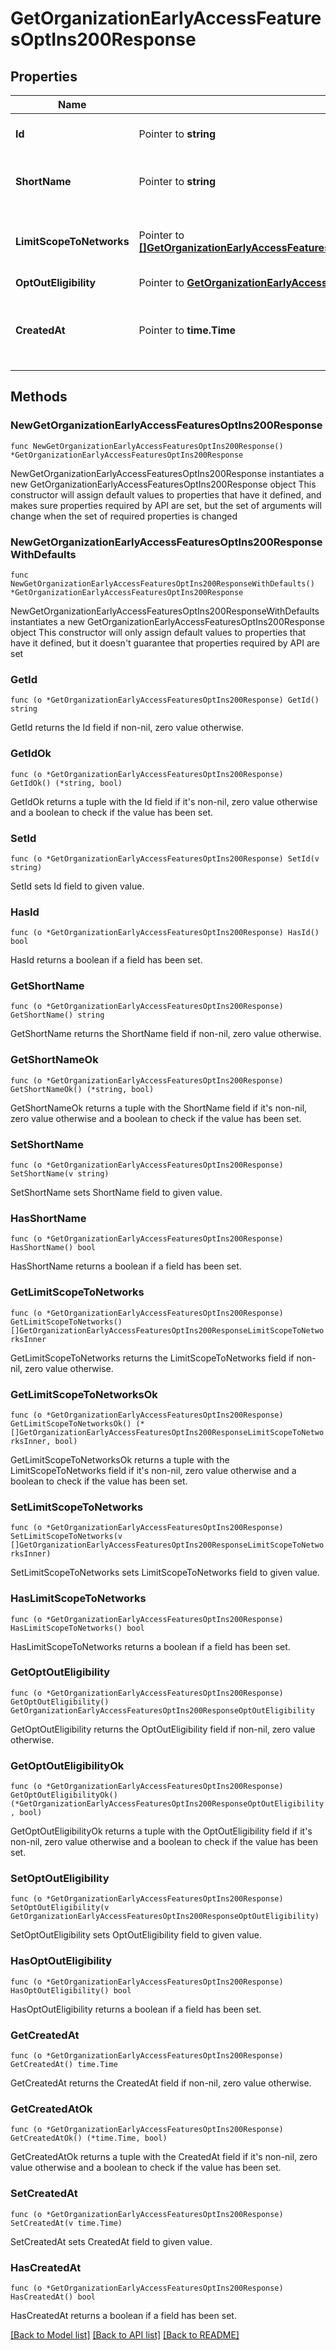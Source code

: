 # GetOrganizationEarlyAccessFeaturesOptIns200Response

## Properties

Name | Type | Description | Notes
------------ | ------------- | ------------- | -------------
**Id** | Pointer to **string** | ID of Early Access Feature | [optional] 
**ShortName** | Pointer to **string** | Name of Early Access Feature | [optional] 
**LimitScopeToNetworks** | Pointer to [**[]GetOrganizationEarlyAccessFeaturesOptIns200ResponseLimitScopeToNetworksInner**](GetOrganizationEarlyAccessFeaturesOptIns200ResponseLimitScopeToNetworksInner.md) | Networks assigned to the Early Access Feature | [optional] 
**OptOutEligibility** | Pointer to [**GetOrganizationEarlyAccessFeaturesOptIns200ResponseOptOutEligibility**](GetOrganizationEarlyAccessFeaturesOptIns200ResponseOptOutEligibility.md) |  | [optional] 
**CreatedAt** | Pointer to **time.Time** | Time when Early Access Feature was created | [optional] 

## Methods

### NewGetOrganizationEarlyAccessFeaturesOptIns200Response

`func NewGetOrganizationEarlyAccessFeaturesOptIns200Response() *GetOrganizationEarlyAccessFeaturesOptIns200Response`

NewGetOrganizationEarlyAccessFeaturesOptIns200Response instantiates a new GetOrganizationEarlyAccessFeaturesOptIns200Response object
This constructor will assign default values to properties that have it defined,
and makes sure properties required by API are set, but the set of arguments
will change when the set of required properties is changed

### NewGetOrganizationEarlyAccessFeaturesOptIns200ResponseWithDefaults

`func NewGetOrganizationEarlyAccessFeaturesOptIns200ResponseWithDefaults() *GetOrganizationEarlyAccessFeaturesOptIns200Response`

NewGetOrganizationEarlyAccessFeaturesOptIns200ResponseWithDefaults instantiates a new GetOrganizationEarlyAccessFeaturesOptIns200Response object
This constructor will only assign default values to properties that have it defined,
but it doesn't guarantee that properties required by API are set

### GetId

`func (o *GetOrganizationEarlyAccessFeaturesOptIns200Response) GetId() string`

GetId returns the Id field if non-nil, zero value otherwise.

### GetIdOk

`func (o *GetOrganizationEarlyAccessFeaturesOptIns200Response) GetIdOk() (*string, bool)`

GetIdOk returns a tuple with the Id field if it's non-nil, zero value otherwise
and a boolean to check if the value has been set.

### SetId

`func (o *GetOrganizationEarlyAccessFeaturesOptIns200Response) SetId(v string)`

SetId sets Id field to given value.

### HasId

`func (o *GetOrganizationEarlyAccessFeaturesOptIns200Response) HasId() bool`

HasId returns a boolean if a field has been set.

### GetShortName

`func (o *GetOrganizationEarlyAccessFeaturesOptIns200Response) GetShortName() string`

GetShortName returns the ShortName field if non-nil, zero value otherwise.

### GetShortNameOk

`func (o *GetOrganizationEarlyAccessFeaturesOptIns200Response) GetShortNameOk() (*string, bool)`

GetShortNameOk returns a tuple with the ShortName field if it's non-nil, zero value otherwise
and a boolean to check if the value has been set.

### SetShortName

`func (o *GetOrganizationEarlyAccessFeaturesOptIns200Response) SetShortName(v string)`

SetShortName sets ShortName field to given value.

### HasShortName

`func (o *GetOrganizationEarlyAccessFeaturesOptIns200Response) HasShortName() bool`

HasShortName returns a boolean if a field has been set.

### GetLimitScopeToNetworks

`func (o *GetOrganizationEarlyAccessFeaturesOptIns200Response) GetLimitScopeToNetworks() []GetOrganizationEarlyAccessFeaturesOptIns200ResponseLimitScopeToNetworksInner`

GetLimitScopeToNetworks returns the LimitScopeToNetworks field if non-nil, zero value otherwise.

### GetLimitScopeToNetworksOk

`func (o *GetOrganizationEarlyAccessFeaturesOptIns200Response) GetLimitScopeToNetworksOk() (*[]GetOrganizationEarlyAccessFeaturesOptIns200ResponseLimitScopeToNetworksInner, bool)`

GetLimitScopeToNetworksOk returns a tuple with the LimitScopeToNetworks field if it's non-nil, zero value otherwise
and a boolean to check if the value has been set.

### SetLimitScopeToNetworks

`func (o *GetOrganizationEarlyAccessFeaturesOptIns200Response) SetLimitScopeToNetworks(v []GetOrganizationEarlyAccessFeaturesOptIns200ResponseLimitScopeToNetworksInner)`

SetLimitScopeToNetworks sets LimitScopeToNetworks field to given value.

### HasLimitScopeToNetworks

`func (o *GetOrganizationEarlyAccessFeaturesOptIns200Response) HasLimitScopeToNetworks() bool`

HasLimitScopeToNetworks returns a boolean if a field has been set.

### GetOptOutEligibility

`func (o *GetOrganizationEarlyAccessFeaturesOptIns200Response) GetOptOutEligibility() GetOrganizationEarlyAccessFeaturesOptIns200ResponseOptOutEligibility`

GetOptOutEligibility returns the OptOutEligibility field if non-nil, zero value otherwise.

### GetOptOutEligibilityOk

`func (o *GetOrganizationEarlyAccessFeaturesOptIns200Response) GetOptOutEligibilityOk() (*GetOrganizationEarlyAccessFeaturesOptIns200ResponseOptOutEligibility, bool)`

GetOptOutEligibilityOk returns a tuple with the OptOutEligibility field if it's non-nil, zero value otherwise
and a boolean to check if the value has been set.

### SetOptOutEligibility

`func (o *GetOrganizationEarlyAccessFeaturesOptIns200Response) SetOptOutEligibility(v GetOrganizationEarlyAccessFeaturesOptIns200ResponseOptOutEligibility)`

SetOptOutEligibility sets OptOutEligibility field to given value.

### HasOptOutEligibility

`func (o *GetOrganizationEarlyAccessFeaturesOptIns200Response) HasOptOutEligibility() bool`

HasOptOutEligibility returns a boolean if a field has been set.

### GetCreatedAt

`func (o *GetOrganizationEarlyAccessFeaturesOptIns200Response) GetCreatedAt() time.Time`

GetCreatedAt returns the CreatedAt field if non-nil, zero value otherwise.

### GetCreatedAtOk

`func (o *GetOrganizationEarlyAccessFeaturesOptIns200Response) GetCreatedAtOk() (*time.Time, bool)`

GetCreatedAtOk returns a tuple with the CreatedAt field if it's non-nil, zero value otherwise
and a boolean to check if the value has been set.

### SetCreatedAt

`func (o *GetOrganizationEarlyAccessFeaturesOptIns200Response) SetCreatedAt(v time.Time)`

SetCreatedAt sets CreatedAt field to given value.

### HasCreatedAt

`func (o *GetOrganizationEarlyAccessFeaturesOptIns200Response) HasCreatedAt() bool`

HasCreatedAt returns a boolean if a field has been set.


[[Back to Model list]](../README.md#documentation-for-models) [[Back to API list]](../README.md#documentation-for-api-endpoints) [[Back to README]](../README.md)


